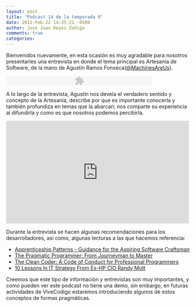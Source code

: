 ```yaml
---
layout: post
title: "Podcast 14 de la temporada 0"
date: 2012-Feb-22 14:35:21 -0500
author: José Juan Reyes Zuñiga
comments: true
categories: 
---
```


Bienvenidos nuevamente, en esta ocasión es muy agradable para nosotros presentarles una entrevista en donde el tema principal es Artesanía de Software, de la mano de Agustín Ramos Fonseca(<a href="http://twitter.com/MachinesAreUs">@MachinesAreUs</a>).

<object width="400" height="27" classid="clsid:d27cdb6e-ae6d-11cf-96b8-444553540000" codebase="http://download.macromedia.com/pub/shockwave/cabs/flash/swflash.cab#version=6,0,40,0"><param name="src" value="http://www.google.com/reader/ui/3523697345-audio-player.swf" /><param name="quality" value="best" /><param name="flashvars" value="audioUrl=http://s3.amazonaws.com/media.vivecodigo.org/podcast/temporada0/ViveCodigo00x14.mp3" /><embed width="400" height="27" type="application/x-shockwave-flash" src="http://www.google.com/reader/ui/3523697345-audio-player.swf" quality="best" flashvars="audioUrl=http://s3.amazonaws.com/media.vivecodigo.org/podcast/temporada0/ViveCodigo00x14.mp3" /></object>

A lo largo de la entrevista, Agustín nos devela el verdadero sentido y concepto de la Artesanía, describe por que es importante conocerla y también profundiza en temas que la abarcan; nos comparte su experiencia al difundirla y como es que nosotros podemos percibirla.

<iframe src="http://player.vimeo.com/video/37228434?color=ff9933" height="281" width="500" frameborder="0"></iframe>
<!-- more -->

Durante la entrevista se hacen algunas recomendaciones para los desarrolladores, así como, algunas lecturas a las que hacemos referencia:
<ul>
  <li><a href="http://shop.oreilly.com/product/9780596518387.do">Apprenticeship Patterns - Guidance for the Aspiring Software Craftsman</a></li>
  <li><a href="http://pragprog.com/book/tpp/the-pragmatic-programmer">The Pragmatic Programmer: From Journeyman to Master</a></li>
  <li><a href="http://www.amazon.com/Clean-Coder-Conduct-Professional-Programmers/dp/0137081073/ref=sr_1_1?ie=UTF8&amp;qid=1323109523&amp;sr=8-1">The Clean Coder: A Code of Conduct for Professional Programmers</a></li>
  <li><a href="http://www.informationweek.com/news/global-cio/interviews/230800163">10 Lessons In IT Strategy From Ex-HP CIO Randy Mott</a></li>
</ul>
Creemos que este tipo de información y entrevistas son muy importantes, y como pueden ver este podcast no tiene una demo, sin embargo, en futuras actividades de ViveCodigo estaremos introduciendo algunos de estos conceptos de formas pragmáticas.
